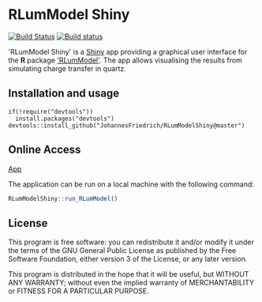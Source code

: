 # RLumModel Shiny

[![Build Status](https://travis-ci.org/JohannesFriedrich/RLumModelShiny.svg?branch=master)](https://travis-ci.org/JohannesFriedrich/RLumModelShiny)
[![Build status](https://ci.appveyor.com/api/projects/status/pj59n26gbdjpbphy/branch/master?svg=true)](https://ci.appveyor.com/project/JohannesFriedrich/rlummodelshiny/branch/master)


'RLumModel Shiny' is a [Shiny](http://shiny.rstudio.com) app providing a graphical user interface for the **R** package ['RLumModel'](https://CRAN.R-project.org/package=RLumModel). The app allows visualising the results from simulating charge transfer in quartz.

## Installation and usage

```{r}
if(!require("devtools"))
  install.packages("devtools")
devtools::install_github("JohannesFriedrich/RLumModelShiny@master")
```

## Online Access

[App](https://johnsenfr.shinyapps.io/RLumModel_shiny/)



The application can be run on a local machine with the following command:

```r
RLumModelShiny::run_RLumModel()
```

## License

This program is free software: you can redistribute it and/or modify
it under the terms of the GNU General Public License as published by
the Free Software Foundation, either version 3 of the License, or
any later version.

This program is distributed in the hope that it will be useful,
but WITHOUT ANY WARRANTY; without even the implied warranty of
MERCHANTABILITY or FITNESS FOR A PARTICULAR PURPOSE.  
